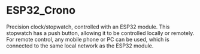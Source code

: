 # ESP32_Crono
Precision clock/stopwatch, controlled with an ESP32 module. This stopwatch has a push button, allowing it to be controlled locally or remotely. For remote control, any mobile phone or PC can be used, which is connected to the same local network as the ESP32 module.
